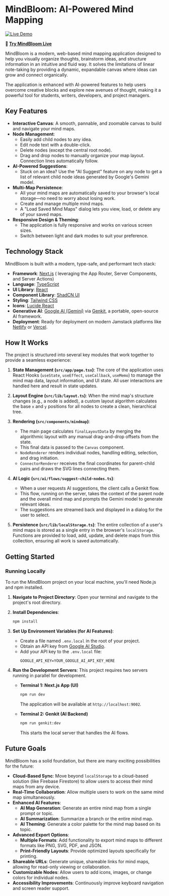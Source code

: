 # MindBloom: AI-Powered Mind Mapping

[![Live Demo](https://img.shields.io/badge/Live%20Demo-Try%20Now-brightgreen?style=for-the-badge&logo=vercel)](https://mindbloom-vercel-final.vercel.app/)

**🚀 [Try MindBloom Live](https://mindbloom-vercel-final.vercel.app/)**

MindBloom is a modern, web-based mind mapping application designed to help you visually organize thoughts, brainstorm ideas, and structure information in an intuitive and fluid way. It solves the limitations of linear note-taking by providing a dynamic, expandable canvas where ideas can grow and connect organically.

The application is enhanced with AI-powered features to help users overcome creative blocks and explore new avenues of thought, making it a powerful tool for students, writers, developers, and project managers.

## Key Features

-   **Interactive Canvas**: A smooth, pannable, and zoomable canvas to build and navigate your mind maps.
-   **Node Management**:
    -   Easily add child nodes to any idea.
    -   Edit node text with a double-click.
    -   Delete nodes (except the central root node).
    -   Drag and drop nodes to manually organize your map layout. Connection lines automatically follow.
-   **AI-Powered Suggestions**:
    -   Stuck on an idea? Use the "AI Suggest" feature on any node to get a list of relevant child node ideas generated by Google's Gemini model.
-   **Multi-Map Persistence**:
    -   All your mind maps are automatically saved to your browser's local storage—no need to worry about losing work.
    -   Create and manage multiple mind maps.
    -   A "Load Saved Mind Maps" dialog lets you view, load, or delete any of your saved maps.
-   **Responsive Design & Theming**:
    -   The application is fully responsive and works on various screen sizes.
    -   Switch between light and dark modes to suit your preference.

## Technology Stack

MindBloom is built with a modern, type-safe, and performant tech stack:

-   **Framework**: [Next.js](https://nextjs.org/) ( leveraging the App Router, Server Components, and Server Actions)
-   **Language**: [TypeScript](https://www.typescriptlang.org/)
-   **UI Library**: [React](https://reactjs.org/)
-   **Component Library**: [ShadCN UI](https://ui.shadcn.com/)
-   **Styling**: [Tailwind CSS](https://tailwindcss.com/)
-   **Icons**: [Lucide React](https://lucide.dev/)
-   **Generative AI**: [Google AI (Gemini)](https://ai.google/) via [Genkit](https://firebase.google.com/docs/genkit), a portable, open-source AI framework.
-   **Deployment**: Ready for deployment on modern Jamstack platforms like [Netlify](https://www.netlify.com/) or [Vercel](https://vercel.com/).

## How It Works

The project is structured into several key modules that work together to provide a seamless experience:

1.  **State Management (`src/app/page.tsx`)**: The core of the application uses React Hooks (`useState`, `useEffect`, `useCallback`, `useMemo`) to manage the mind map data, layout information, and UI state. All user interactions are handled here and result in state updates.

2.  **Layout Engine (`src/lib/layout.ts`)**: When the mind map's structure changes (e.g., a node is added), a custom layout algorithm calculates the base `x` and `y` positions for all nodes to create a clean, hierarchical tree.

3.  **Rendering (`src/components/mindmap`)**:
    -   The main page calculates `finalLayoutData` by merging the algorithmic layout with any manual drag-and-drop offsets from the state.
    -   This final data is passed to the `Canvas` component.
    -   `NodeRenderer` renders individual nodes, handling editing, selection, and drag initiation.
    -   `ConnectorRenderer` receives the final coordinates for parent-child pairs and draws the SVG lines connecting them.

4.  **AI Logic (`src/ai/flows/suggest-child-nodes.ts`)**:
    -   When a user requests AI suggestions, the client calls a Genkit flow.
    -   This flow, running on the server, takes the context of the parent node and the overall mind map and prompts the Gemini model to generate relevant ideas.
    -   The suggestions are streamed back and displayed in a dialog for the user to select.

5.  **Persistence (`src/lib/localStorage.ts`)**: The entire collection of a user's mind maps is stored as a single entry in the browser's `localStorage`. Functions are provided to load, add, update, and delete maps from this collection, ensuring all work is saved automatically.

## Getting Started

### Running Locally

To run the MindBloom project on your local machine, you'll need Node.js and npm installed.

1.  **Navigate to Project Directory**:
    Open your terminal and navigate to the project's root directory.

2.  **Install Dependencies**:
    ```bash
    npm install
    ```

3.  **Set Up Environment Variables (for AI Features)**:
    -   Create a file named `.env.local` in the root of your project.
    -   Obtain an API key from [Google AI Studio](https://makersuite.google.com/).
    -   Add your API key to the `.env.local` file:
        ```
        GOOGLE_API_KEY=YOUR_GOOGLE_AI_API_KEY_HERE
        ```

4.  **Run the Development Servers**:
    This project requires two servers running in parallel for development.

    -   **Terminal 1: Next.js App (UI)**
        ```bash
        npm run dev
        ```
        The application will be available at `http://localhost:9002`.

    -   **Terminal 2: Genkit (AI Backend)**
        ```bash
        npm run genkit:dev
        ```
        This starts the local server that handles the AI flows.


## Future Goals

MindBloom has a solid foundation, but there are many exciting possibilities for the future:

-   **Cloud-Based Sync**: Move beyond `localStorage` to a cloud-based solution (like Firebase Firestore) to allow users to access their mind maps from any device.
-   **Real-Time Collaboration**: Allow multiple users to work on the same mind map simultaneously.
-   **Enhanced AI Features**:
    -   **AI Map Generation**: Generate an entire mind map from a single prompt or topic.
    -   **AI Summarization**: Summarize a branch or the entire mind map.
    -   **AI Theming**: Generate a color palette for the mind map based on its topic.
-   **Advanced Export Options**:
    -   **Multiple Formats**: Add functionality to export mind maps to different formats like PNG, SVG, PDF, and JSON.
    -   **Print-Friendly Layouts**: Provide optimized layouts specifically for printing.
-   **Shareable URLs**: Generate unique, shareable links for mind maps, allowing for read-only viewing or collaboration.
-   **Customizable Nodes**: Allow users to add icons, images, or change colors for individual nodes.
-   **Accessibility Improvements**: Continuously improve keyboard navigation and screen reader support.